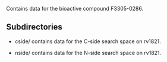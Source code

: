 Contains data for the bioactive compound F3305-0286.

## Subdirectories

- cside/ contains data for the C-side search space on rv1821.

- nside/ contains data for the N-side search space on rv1821.

